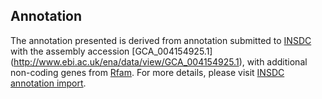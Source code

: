 
Annotation
----------

The annotation presented is derived from annotation submitted to
[INSDC](http://www.insdc.org) with the assembly accession [GCA\_004154925.1]
(http://www.ebi.ac.uk/ena/data/view/GCA_004154925.1),
with additional non-coding genes from
[Rfam](http://rfam.xfam.org/). For more details, please visit [INSDC
annotation import](http://ensemblgenomes.org/info/data/insdc_annotation).
